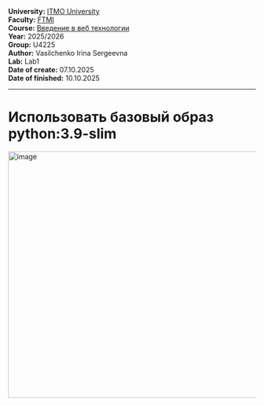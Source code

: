 **University:** [ITMO University](https://itmo.ru/ru/)  
**Faculty:** [FTMI]((https://ftmi.itmo.ru/))  
**Course:** [Введение в веб технологии](https://itmo-ict-faculty.github.io/introduction-in-web-tech/)  
**Year:** 2025/2026  
**Group:** U4225  
**Author:** Vasilchenko Irina Sergeevna  
**Lab:** Lab1  
**Date of create:** 07.10.2025  
**Date of finished:** 10.10.2025  
***
# Использовать базовый образ python:3.9-slim
<img width="856" height="502" alt="image" src="https://github.com/user-attachments/assets/343ea000-9e77-4acb-b2d8-a7806d0bd1f1" />

